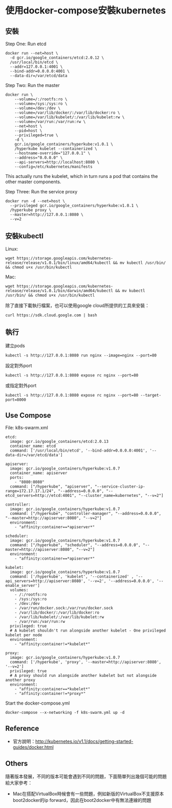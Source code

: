 # 使用docker-compose安裝kubernetes


## 安裝

Step One: Run etcd

```
docker run --net=host \
  -d gcr.io/google_containers/etcd:2.0.12 \
  /usr/local/bin/etcd \
  --addr=127.0.0.1:4001 \
  --bind-addr=0.0.0.0:4001 \
  --data-dir=/var/etcd/data
```

Step Two: Run the master

```
docker run \
    --volume=/:/rootfs:ro \
    --volume=/sys:/sys:ro \
    --volume=/dev:/dev \
    --volume=/var/lib/docker/:/var/lib/docker:ro \
    --volume=/var/lib/kubelet/:/var/lib/kubelet:rw \
    --volume=/var/run:/var/run:rw \
    --net=host \
    --pid=host \
    --privileged=true \
    -d \
    gcr.io/google_containers/hyperkube:v1.0.1 \
    /hyperkube kubelet --containerized \
    --hostname-override="127.0.0.1" \
    --address="0.0.0.0" \
    --api-servers=http://localhost:8080 \
    --config=/etc/kubernetes/manifests
```

This actually runs the kubelet, which in turn runs a pod that contains the other master components.

Step Three: Run the service proxy

```
docker run -d --net=host \
  --privileged gcr.io/google_containers/hyperkube:v1.0.1 \
  /hyperkube proxy \
  --master=http://127.0.0.1:8080 \
  --v=2
```

## 安裝kubectl

Linux:
```
wget https://storage.googleapis.com/kubernetes-release/release/v1.0.1/bin/linux/amd64/kubectl && mv kubectl /usr/bin/ && chmod u+x /usr/bin/kubectl
```

Mac:

```
wget https://storage.googleapis.com/kubernetes-release/release/v1.0.1/bin/darwin/amd64/kubectl && mv kubectl /usr/bin/ && chmod u+x /usr/bin/kubectl
```

除了直接下載執行檔案，也可以使用google cloud所提供的工具來安裝：

```
curl https://sdk.cloud.google.com | bash
```


## 執行

建立pods
```
kubectl -s http://127.0.0.1:8080 run nginx --image=nginx --port=80
```

設定對外port

```
kubectl -s http://127.0.0.1:8080 expose rc nginx --port=80
```

或指定對外port

```
kubectl -s http://127.0.0.1:8080 expose rc nginx --port=80 --target-port=8000
```

## Use Compose

File: k8s-swarm.xml

```
etcd:
  image: gcr.io/google_containers/etcd:2.0.13
  container_name: etcd
  command: ['/usr/local/bin/etcd', '--bind-addr=0.0.0.0:4001', '--data-dir=/var/etcd/data']

apiserver:
  image: gcr.io/google_containers/hyperkube:v1.0.7
  container_name: apiserver
  ports:
    - "8080:8080"
  command: ["/hyperkube", "apiserver", "--service-cluster-ip-range=172.17.17.1/24", "--address=0.0.0.0", "--etcd_servers=http://etcd:4001", "--cluster_name=kubernetes", "--v=2"]

controller:
  image: gcr.io/google_containers/hyperkube:v1.0.7
  command: ["/hyperkube", "controller-manager", "--address=0.0.0.0", "--master=http://apiserver:8080", "--v=2"]
  environment:
    - "affinity:container==*apiserver*"

scheduler:
  image: gcr.io/google_containers/hyperkube:v1.0.7
  command: ["/hyperkube", "scheduler", "--address=0.0.0.0", "--master=http://apiserver:8080", "--v=2"]
  environment:
    - "affinity:container==*apiserver*"

kubelet:
  image: gcr.io/google_containers/hyperkube:v1.0.7
  command: ['/hyperkube', 'kubelet', '--containerized' , '--api_servers=http://apiserver:8080', '--v=2', '--address=0.0.0.0', '--enable_server']
  volumes:
    - /:/rootfs:ro
    - /sys:/sys:ro
    - /dev:/dev
    - /var/run/docker.sock:/var/run/docker.sock
    - /var/lib/docker/:/var/lib/docker:ro
    - /var/lib/kubelet/:/var/lib/kubelet:rw
    - /var/run:/var/run:rw
  privileged: true
  # A kubelet shouldn't run alongside another kubelet - One privileged kubelet per node
  environment:
    - "affinity:container!=*kubelet*"

proxy:
  image: gcr.io/google_containers/hyperkube:v1.0.7
  command: ['/hyperkube', 'proxy', '--master=http://apiserver:8080', '--v=2']
  privileged: true
  # A proxy should run alongside another kubelet but not alongside another proxy
  environment:
    - "affinity:container==*kubelet*"
    - "affinity:container!=*proxy*"
```

Start the docker-compose.yml

```
docker-compose --x-networking -f k8s-swarm.yml up -d
```


## Reference

* 官方說明：http://kubernetes.io/v1.1/docs/getting-started-guides/docker.html


## Others
隨著版本發展，不同的版本可能會遇到不同的問題，下面簡單列出幾個可能的問題給大家參考：

* Mac在搭配VirtualBox時候會有一些問題，例如新版的VirtualBox不支援原本boot2docker的ip forward，因此在boot2docker中有無法連線的問題

